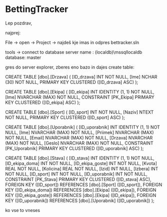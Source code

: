# BettingTracker

Lep pozdrav,

najprej: 

File -> open -> Project -> najdeš kje imas in odpres bettracker.sln

tools -> connect to database
server name : (localdb)\mssqllocaldb
database: master

gres do server explorer, zberes eno bazo in dajes create table:

CREATE TABLE [dbo].[Drzava] (
    [ID_drzava] INT        NOT NULL,
    [Ime]       NCHAR (30) NOT NULL,
    PRIMARY KEY CLUSTERED ([ID_drzava] ASC)
);

CREATE TABLE [dbo].[Ekipa] (
    [ID_ekipa] INT            IDENTITY (1, 1) NOT NULL,
    [Ime]      NVARCHAR (MAX) NOT NULL,
    CONSTRAINT [PK_Ekipa] PRIMARY KEY CLUSTERED ([ID_ekipa] ASC)
);

CREATE TABLE [dbo].[Sport] (
    [ID_sport] INT   NOT NULL,
    [Naziv]    NTEXT NOT NULL,
    PRIMARY KEY CLUSTERED ([ID_sport] ASC)
);

CREATE TABLE [dbo].[Uporabnik] (
    [ID_uporabnik] INT            IDENTITY (1, 1) NOT NULL,
    [Ime]          NVARCHAR (MAX) NOT NULL,
    [Priimek]      NVARCHAR (MAX) NOT NULL,
    [Email]        NVARCHAR (MAX) NOT NULL,
    [Drzava]       NVARCHAR (MAX) NOT NULL,
    [Geslo]        NVARCHAR (MAX) NOT NULL,
    CONSTRAINT [PK_Uporabnik] PRIMARY KEY CLUSTERED ([ID_uporabnik] ASC)
);

CREATE TABLE [dbo].[Stava] (
    [ID_stava]       INT  IDENTITY (1, 1) NOT NULL,
    [ID_ekipa_doma]  INT  NOT NULL,
    [ID_ekipa_goste] INT  NOT NULL,
    [Kvota]          REAL NOT NULL,
    [Kolicina]       REAL NOT NULL,
    [Izid]           INT  NULL,
    [Izbera]         INT  NOT NULL,
    [ID_sport]       INT  NOT NULL,
    [ID_uporabnik]   INT  NOT NULL,
    CONSTRAINT [PK_Stava] PRIMARY KEY CLUSTERED ([ID_stava] ASC),
    FOREIGN KEY ([ID_sport]) REFERENCES [dbo].[Sport] ([ID_sport]),
    FOREIGN KEY ([ID_ekipa_doma]) REFERENCES [dbo].[Ekipa] ([ID_ekipa]),
    FOREIGN KEY ([ID_ekipa_goste]) REFERENCES [dbo].[Ekipa] ([ID_ekipa]),
    FOREIGN KEY ([ID_uporabnik]) REFERENCES [dbo].[Uporabnik] ([ID_uporabnik])
);

ko vse to vneses







